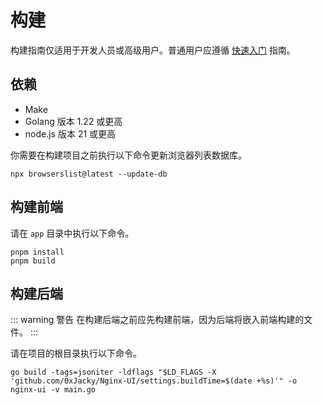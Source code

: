 # 构建

构建指南仅适用于开发人员或高级用户。普通用户应遵循 [快速入门](./getting-started) 指南。

## 依赖

- Make
- Golang 版本 1.22 或更高
- node.js 版本 21 或更高

你需要在构建项目之前执行以下命令更新浏览器列表数据库。
  ```shell
  npx browserslist@latest --update-db
  ```

## 构建前端

请在 `app` 目录中执行以下命令。

```shell
pnpm install
pnpm build
```

## 构建后端

::: warning 警告
在构建后端之前应先构建前端，因为后端将嵌入前端构建的文件。
:::

请在项目的根目录执行以下命令。

```shell
go build -tags=jsoniter -ldflags "$LD_FLAGS -X 'github.com/0xJacky/Nginx-UI/settings.buildTime=$(date +%s)'" -o nginx-ui -v main.go
```
